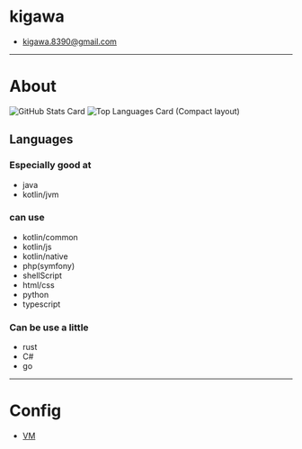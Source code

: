 # kigawa

* kigawa.8390@gmail.com

***

# About

![GitHub Stats Card](https://github-readme-stats.vercel.app/api?username=kigawa01)
![Top Languages Card (Compact layout)](https://github-readme-stats.vercel.app/api/top-langs/?username=kigawa01&layout=compact)

## Languages

### Especially good at
* java
* kotlin/jvm

### can use
* kotlin/common
* kotlin/js
* kotlin/native
* php(symfony)
* shellScript
* html/css
* python
* typescript

### Can be use a little
* rust
* C#
* go

***

# Config

* [VM](config/vmConfig.drawio.png)
